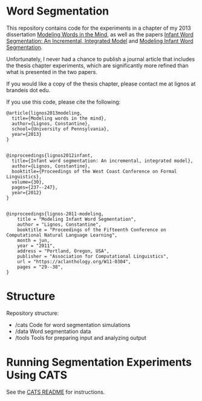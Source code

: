# Word Segmentation

This repository contains code for the experiments in a chapter of my
2013 dissertation [Modeling Words in the
Mind](https://lignos.org/thesis), as well as the papers [Infant Word
Segmentation: An Incremental, Integrated
Model](http://www.lingref.com/cpp/wccfl/30/paper2821.pdf) and
[Modeling Infant Word Segmentation](https://aclanthology.org/W11-0304).

Unfortunately, I never had a chance to publish a journal article that
includes the thesis chapter experiments, which are significantly more
refined than what is presented in the two papers.

If you would like a copy of the thesis chapter, please contact me at
lignos at brandeis dot edu.

If you use this code, please cite the following:

```
@article{lignos2013modeling,
  title={Modeling words in the mind},
  author={Lignos, Constantine},
  school={University of Pennsylvania},
  year={2013}
}


@inproceedings{lignos2012infant,
  title={Infant word segmentation: An incremental, integrated model},
  author={Lignos, Constantine},
  booktitle={Proceedings of the West Coast Conference on Formal Linguistics},
  volume={30},
  pages={237--247},
  year={2012}
}


@inproceedings{lignos-2011-modeling,
    title = "Modeling Infant Word Segmentation",
    author = "Lignos, Constantine",
    booktitle = "Proceedings of the Fifteenth Conference on Computational Natural Language Learning",
    month = jun,
    year = "2011",
    address = "Portland, Oregon, USA",
    publisher = "Association for Computational Linguistics",
    url = "https://aclanthology.org/W11-0304",
    pages = "29--38",
}
```


# Structure

Repository structure:

* /cats	   Code for word segmentation simulations
* /data	   Word segmentation data
* /tools	   Tools for preparing input and analyzing output

# Running Segmentation Experiments Using CATS

See the [CATS README](cats/README.md) for instructions.
